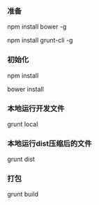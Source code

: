 ### 准备
npm install bower -g

npm install grunt-cli -g

### 初始化

npm install

bower install

### 本地运行开发文件

grunt local

### 本地运行dist压缩后的文件

grunt dist

### 打包

grunt build
